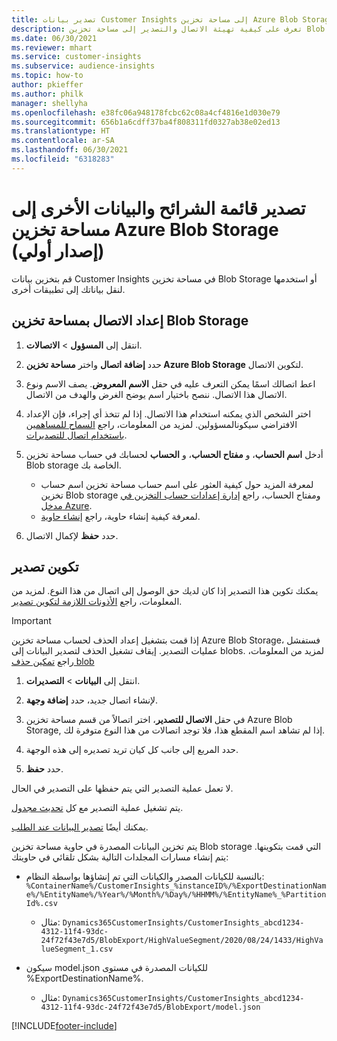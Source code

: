 ```yaml
---
title: تصدير بيانات Customer Insights إلى مساحة تخزين Azure Blob Storage
description: تعرف على كيفية تهيئة الاتصال والتصدير إلى مساحة تخزين Blob storage.
ms.date: 06/30/2021
ms.reviewer: mhart
ms.service: customer-insights
ms.subservice: audience-insights
ms.topic: how-to
author: pkieffer
ms.author: philk
manager: shellyha
ms.openlocfilehash: e38fc06a948178fcbc62c08a4cf4816e1d030e79
ms.sourcegitcommit: 656b1a6cdff37ba4f808311fd0327ab38e02ed13
ms.translationtype: HT
ms.contentlocale: ar-SA
ms.lasthandoff: 06/30/2021
ms.locfileid: "6318283"
---
```

# <a name="export-segment-list-and-other-data-to-azure-blob-storage-preview"></a>تصدير قائمة الشرائح والبيانات الأخرى إلى مساحة تخزين Azure Blob Storage (إصدار أولي)

قم بتخزين بيانات Customer Insights في مساحة تخزين Blob Storage أو استخدمها لنقل بياناتك إلى تطبيقات أخرى.

## <a name="set-up-the-connection-to-blob-storage"></a>إعداد الاتصال بمساحة تخزين Blob Storage

1. انتقل إلى **المسؤول** > **الاتصالات**.

1. حدد **إضافة اتصال** واختر **مساحة تخزين Azure Blob Storage** لتكوين الاتصال.

1. اعط اتصالك اسمًا يمكن التعرف عليه في حقل **الاسم المعروض**. يصف الاسم ونوع الاتصال هذا الاتصال. ننصح باختيار اسم يوضح الغرض والهدف من الاتصال.

1. اختر الشخص الذي يمكنه استخدام هذا الاتصال. إذا لم تتخذ أي إجراء، فإن الإعداد الافتراضي سيكونالمسؤولين. لمزيد من المعلومات، راجع [السماح للمساهمين باستخدام اتصال للتصديرات](connections.md#allow-contributors-to-use-a-connection-for-exports).

1. أدخل **اسم الحساب**، و **مفتاح الحساب**، و **الحساب** لحسابك في حساب مساحة تخزين Blob storage الخاصة بك.
    - لمعرفة المزيد حول كيفية العثور على اسم حساب مساحة تخزين اسم حساب تخزين Blob storage ومفتاح الحساب، راجع [إدارة إعدادات حساب التخزين في مدخل Azure](/azure/storage/common/storage-account-manage).
    - لمعرفة كيفية إنشاء حاوية، راجع [إنشاء حاوية](/azure/storage/blobs/storage-quickstart-blobs-portal#create-a-container).

1. حدد **حفظ** لإكمال الاتصال. 

## <a name="configure-an-export"></a>تكوين تصدير

يمكنك تكوين هذا التصدير إذا كان لديك حق الوصول إلى اتصال من هذا النوع. لمزيد من المعلومات، راجع [الأذونات اللازمة لتكوين تصدير](export-destinations.md#set-up-a-new-export).

> [!IMPORTANT]
> إذا قمت بتشغيل إعداد الحذف لحساب مساحة تخزين Azure Blob Storage، فستفشل عمليات التصدير. إيقاف تشغيل الحذف لتصدير البيانات إلى blobs. لمزيد من المعلومات، راجع [تمكين حذف blob](/azure/storage/blobs/soft-delete-blob-enable.md)

1. انتقل إلى **البيانات** > **التصديرات**.

1. لإنشاء اتصال جديد، حدد **إضافة وجهة**.

1. في حقل **الاتصال للتصدير**، اختر اتصالاً من قسم مساحة تخزين Azure Blob Storage, إذا لم تشاهد اسم المقطع هذا، فلا توجد اتصالات من هذا النوع متوفرة لك.

1. حدد المربع إلى جانب كل كيان تريد تصديره إلى هذه الوجهة.

1. حدد **حفظ**.

لا تعمل عملية التصدير التي يتم حفظها على التصدير في الحال.

يتم تشغيل عملية التصدير مع كل [تحديث مجدول](system.md#schedule-tab).     

يمكنك أيضًا [تصدير البيانات عند الطلب](export-destinations.md#run-exports-on-demand). 

يتم تخزين البيانات المصدرة في حاوية مساحة تخزين Blob storage التي قمت بتكوينها. يتم إنشاء مسارات المجلدات التالية بشكل تلقائي في حاويتك:

- بالنسبة للكيانات المصدر والكيانات التي تم إنشاؤها بواسطة النظام:   
  `%ContainerName%/CustomerInsights_%instanceID%/%ExportDestinationName%/%EntityName%/%Year%/%Month%/%Day%/%HHMM%/%EntityName%_%PartitionId%.csv`  
  - مثال: `Dynamics365CustomerInsights/CustomerInsights_abcd1234-4312-11f4-93dc-24f72f43e7d5/BlobExport/HighValueSegment/2020/08/24/1433/HighValueSegment_1.csv`
 
- سيكون model.json للكيانات المصدرة في مستوى %ExportDestinationName%.  
  - مثال: `Dynamics365CustomerInsights/CustomerInsights_abcd1234-4312-11f4-93dc-24f72f43e7d5/BlobExport/model.json`

[!INCLUDE[footer-include](../includes/footer-banner.md)]
